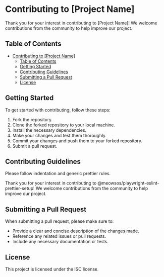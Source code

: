# Contributing to [Project Name]

Thank you for your interest in contributing to [Project Name]! We welcome contributions from the community to help improve our project.

## Table of Contents

- [Contributing to \[Project Name\]](#contributing-to-project-name)
  - [Table of Contents](#table-of-contents)
  - [Getting Started](#getting-started)
  - [Contributing Guidelines](#contributing-guidelines)
  - [Submitting a Pull Request](#submitting-a-pull-request)
  - [License](#license)

## Getting Started

To get started with contributing, follow these steps:

1. Fork the repository.
2. Clone the forked repository to your local machine.
3. Install the necessary dependencies.
4. Make your changes and test them thoroughly.
5. Commit your changes and push them to your forked repository.
6. Submit a pull request.

## Contributing Guidelines

Please follow indentation and generic prettier rules.

Thank you for your interest in contributing to @meowsos/playwright-eslint-prettier-setup! We welcome contributions from the community to help improve our project.

## Submitting a Pull Request

When submitting a pull request, please make sure to:

- Provide a clear and concise description of the changes made.
- Reference any related issues or pull requests.
- Include any necessary documentation or tests.

## License

This project is licensed under the ISC license.
